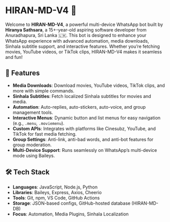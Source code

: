 # HIRAN-MD-V4 🤖

Welcome to **HIRAN-MD-V4**, a powerful multi-device WhatsApp bot built by **Hiranya Sathsara**, a 15+-year-old aspiring software developer from Anuradhapura, Sri Lanka 🇱🇰. This bot is designed to enhance your WhatsApp experience with advanced automation, media downloads, Sinhala subtitle support, and interactive features. Whether you’re fetching movies, YouTube videos, or TikTok clips, HIRAN-MD-V4 makes it seamless and fun!

## 🚀 Features
- **Media Downloads**: Download movies, YouTube videos, TikTok clips, and more with simple commands.
- **Sinhala Subtitles**: Fetch localized Sinhala subtitles for movies and media.
- **Automation**: Auto-replies, auto-stickers, auto-voice, and group management tools.
- **Interactive Menus**: Dynamic button and list menus for easy navigation (e.g., `.menu`, `.moviemenu`).
- **Custom APIs**: Integrates with platforms like Cinesubz, YouTube, and TikTok for fast media fetching.
- **Group Settings**: Anti-link, anti-bad words, and anti-bot features for group moderation.
- **Multi-Device Support**: Runs seamlessly on WhatsApp’s multi-device mode using Baileys.

## 🛠️ Tech Stack
- **Languages**: JavaScript, Node.js, Python
- **Libraries**: Baileys, Express, Axios, Cheerio
- **Tools**: Git, npm, VS Code, GitHub Actions
- **Storage**: JSON-based configs, GitHub-hosted database (HIRAN-MD-DB)
- **Focus**: Automation, Media Plugins, Sinhala Localization
